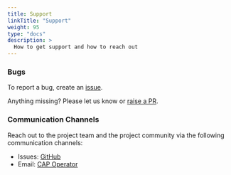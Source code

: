 ```yaml
---
title: Support
linkTitle: "Support"
weight: 95
type: "docs"
description: >
  How to get support and how to reach out
---
```


### Bugs

To report a bug, create an [issue](https://github.com/sap/cap-operator/issues).

Anything missing? Please let us know or [raise a PR](https://github.com/sap/cap-operator/pulls).

### Communication Channels

Reach out to the project team and the project community via the following communication channels:
- Issues: [GitHub](https://github.com/sap/cap-operator/issues)
- Email: [CAP Operator](mailto:cap-operator@sap.com)